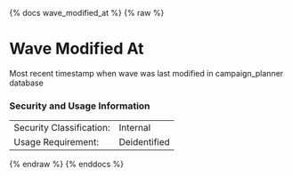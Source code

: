 {% docs wave_modified_at %}
{% raw %}

# Wave Modified At

Most recent timestamp when wave was last modified in campaign_planner database

### Security and Usage Information
|    |    |
|---|---|
|Security Classification:| Internal |
|Usage Requirement:| Deidentified |

{% endraw %}
{% enddocs %}